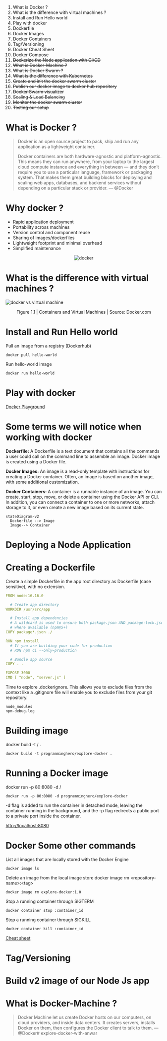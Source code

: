 1. What is Docker ?
2. What is the difference with virtual machines ?
3. Install and Run Hello world
4. Play with docker
5. Dockerfile
6. Docker Images
7. Docker Containers
8. Tag/Versioning
9. Docker Cheat Sheet
10. ~~Docker Compose~~
11. ~~Dockerize the Node application with CI/CD~~
12. ~~What is Docker-Machine ?~~
13. ~~What is Docker Swarm ?~~
14. ~~What is the difference with Kubernetes~~
15. ~~Create and init the docker swarm cluster~~
16. ~~Publish our docker image to docker hub repository~~
17. ~~Docker Swarm visualizer~~
18. ~~Scaling & Load Balancing~~
19. ~~Monitor the docker swarm cluster~~
20. ~~Testing our setup~~

# What is Docker ?

> Docker is an open source project to pack, ship and run any application as a lightweight container.
>
> Docker containers are both hardware-agnostic and platform-agnostic. This means they can run anywhere, from your laptop
> to the largest cloud compute instance and everything in between — and they don’t require you to use a particular
> language, framework or packaging system. That makes them great building blocks for deploying and scaling web apps,
> databases, and backend services without depending on a particular stack or provider. — @Docker

# Why docker ?

- Rapid application deployment
- Portability across machines
- Version control and component reuse
- Sharing of images/dockerfiles
- Lightweight footprint and minimal overhead
- Simplified maintenance

<p align="center"><img src="./images/why-docker-born.jpeg" alt="docker"></p>

# What is the difference with virtual machines ?

<img src="./images/docker-vs-virtual.png" alt="docker vs virtual machine">
<p align="center">Figure 1.1 | Containers and Virtual Machines | Source: Docker.com</p>

# Install and Run Hello world

Pull an image from a registry (Dockerhub)

```shell
docker pull hello-world
```

Run hello-world image

```shell
docker run hello-world
```

# Play with docker

[Docker Playground](https://labs.play-with-docker.com/)

# Some terms we will notice when working with docker

<strong>Dockerfile:</strong> A Dockerfile is a text document that contains all the commands a user could call on the
command line to assemble an image. Docker image is created using a Docker file.

<strong>Docker Images:</strong> An image is a read-only template with instructions for creating a Docker container.
Often, an image is based on another image, with some additional customization.

<strong>Docker Containers:</strong> A container is a runnable instance of an image. You can create, start, stop, move,
or delete a container using the Docker API or CLI. In addition, you can connect a container to one or more networks,
attach storage to it, or even create a new image based on its current state.

```mermaid
stateDiagram-v2
  Dockerfile --> Image
  Image--> Container
```

# Deploying a Node Application

# Creating a Dockerfile

Create a simple Dockerfile in the app root directory as Dockerfile (case sensitive), with no extension.

```yaml
FROM node:16.16.0

  # Create app directory
WORKDIR /usr/src/app

  # Install app dependencies
  # A wildcard is used to ensure both package.json AND package-lock.json are copied
  # where available (npm@5+)
COPY package*.json ./

RUN npm install
  # If you are building your code for production
  # RUN npm ci --only=production

  # Bundle app source
COPY . .

EXPOSE 3000
CMD [ "node", "server.js" ]
```

Time to explore .dockerignore. This allows you to exclude files from the context like a .gitignore file will enable you
to exclude files from your git repository.

```text
node_modules
npm-debug.log
```

# Building image

docker build -t <your-username>/<repository-name> .

```shell
docker build -t programminghero/explore-docker .
```

# Running a Docker image

docker run -p 80:8080 -d <your-username>/<repository-name>

```shell
docker run -p 80:8080 -d programminghero/explore-docker
```

-d flag is added to run the container in detached mode, leaving the container running in the background, and the -p flag
redirects a public port to a private port inside the container.

[http://localhost:8080](http://localhost:8080)

# Docker Some other commands

List all images that are locally stored with
the Docker Engine

```shell
docker image ls
```

Delete an image from the local image store
docker image rm &lt;repository-name&gt;:&lt;tag&gt;

```shell
docker image rm explore-docker:1.0
```

Stop a running container through SIGTERM

```shell
docker container stop :container_id
```

Stop a running container through SIGKILL

```shell
docker container kill :container_id
```

[Cheat sheet](https://www.docker.com/wp-content/uploads/2022/03/docker-cheat-sheet.pdf)

# Tag/Versioning

# Build v2 image of our Node Js app

# What is Docker-Machine ?

> Docker Machine let us create Docker hosts on our computers, on cloud providers, and inside data centers. It creates
> servers, installs Docker on them, then configures the Docker client to talk to them. — @Docker# explore-docker-with-anwar
